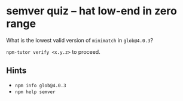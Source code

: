 # semver quiz – hat low-end in zero range

What is the lowest valid version of `minimatch` in `glob@4.0.3`?

`npm-tutor verify <x.y.z>` to proceed.

## Hints

* `npm info glob@4.0.3`
* `npm help semver`
